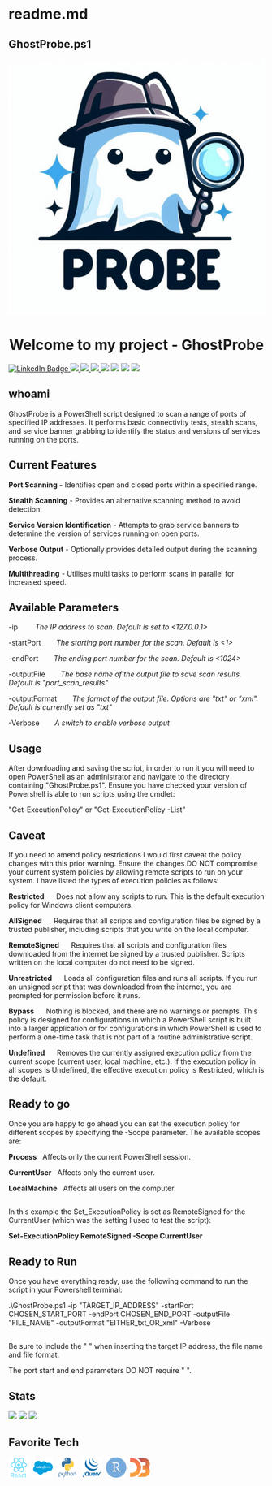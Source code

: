 # readme.md

## GhostProbe.ps1

<img src="Images/GhostProbe application logo.png">

<div id="header" align="center">
  <h1>Welcome to my project - GhostProbe</h1>
 </div>

<div id="badges">
  <a href="https://www.linkedin.com/in/wh1tehat/">
    <img src="https://img.shields.io/badge/LinkedIn-blue?style=for-the-badge&logo=linkedin&logoColor=white" alt="LinkedIn Badge"/>
  </a>
  <a href="https://www.reddit.com/user/G00nW1zard/">
    <img src="https://img.shields.io/badge/Reddit-FF4500?style=for-the-badge&logo=reddit&logoColor=white"/>
  </a>
  <a href="https://www.facebook.com/profile.php?id=100086234683818"/>
    <img src="https://img.shields.io/badge/Facebook-1877F2?style=for-the-badge&logo=facebook&logoColor=white"/>
  </a>
  <a href="https://www.github.com/SpartanPhalanx8"/>
    <img src="https://img.shields.io/badge/GitHub-100000?style=for-the-badge&logo=github&logoColor=white"/>
  </a>
  <img src="https://img.shields.io/badge/Kali_Linux-557C94?style=for-the-badge&logo=kali-linux&logoColor=white"/>
  <img src="https://img.shields.io/badge/Tableau-E97627?style=for-the-badge&logo=Tableau&logoColor=white"/>
  <img src="https://img.shields.io/badge/Oracle-F80000?style=for-the-badge&logo=oracle&logoColor=black"/>
  <img src="https://img.shields.io/badge/hyperledger-2F3134?style=for-the-badge&logo=hyperledger&logoColor=white"/>
</div>

## whoami

GhostProbe is a PowerShell script designed to scan a range of ports of specified IP addresses. 
It performs basic connectivity tests, stealth scans, and service banner grabbing to identify the 
status and versions of services running on the ports.


## Current Features

**Port Scanning** -                       Identifies open and closed ports within a specified range.

**Stealth Scanning** -                    Provides an alternative scanning method to avoid detection.

**Service Version Identification** -     Attempts to grab service banners to determine the version of services running on open ports.

**Verbose Output** -                     Optionally provides detailed output during the scanning process.

**Multithreading** -                      Utilises multi tasks to perform scans in parallel for increased speed.


## Available Parameters

-ip &nbsp;&nbsp;&nbsp;&nbsp;&nbsp;&nbsp;&nbsp;&thinsp;*The IP address to scan. Default is set to <127.0.0.1>*

-startPort&nbsp;&nbsp;&nbsp;&nbsp;&nbsp;&nbsp;&nbsp;&thinsp;*The starting port number for the scan. Default is <1>*

-endPort&nbsp;&nbsp;&nbsp;&nbsp;&nbsp;&nbsp;&nbsp;&thinsp;*The ending port number for the scan. Default is <1024>*

-outputFile&nbsp;&nbsp;&nbsp;&nbsp;&nbsp;&nbsp;&nbsp;&thinsp;*The base name of the output file to save scan results. Default is "port_scan_results"*

-outputFormat&nbsp;&nbsp;&nbsp;&nbsp;&nbsp;&nbsp;&nbsp;&thinsp;*The format of the output file. Options are "txt" or "xml". Default is currently set as "txt"*

-Verbose&nbsp;&nbsp;&nbsp;&nbsp;&nbsp;&nbsp;&nbsp;&thinsp;*A switch to enable verbose output*


## Usage

After downloading and saving the script, in order to run it you will need to open PowerShell as an administrator and navigate to the 
directory containing "GhostProbe.ps1". Ensure you have checked your version of Powershell is able to run scripts using the cmdlet:

"Get-ExecutionPolicy" or "Get-ExecutionPolicy -List"


## Caveat

If you need to amend policy restrictions I would first caveat the policy changes with this prior warning. Ensure the changes DO NOT 
compromise your current system policies by allowing remote scripts to run on your system. I have listed the types of execution policies 
as follows:

**Restricted** &nbsp;&nbsp;&nbsp;&nbsp;&nbsp;Does not allow any scripts to run. This is the default execution policy for Windows client computers.

**AllSigned** &nbsp;&nbsp;&nbsp;&nbsp;&nbsp;Requires that all scripts and configuration files be signed by a trusted publisher, including scripts that you write on 
the local computer.

**RemoteSigned** &nbsp;&nbsp;&nbsp;&nbsp;&nbsp;Requires that all scripts and configuration files downloaded from the internet be signed by a trusted publisher. 
Scripts written on the local computer do not need to be signed.

**Unrestricted** &nbsp;&nbsp;&nbsp;&nbsp;&nbsp;Loads all configuration files and runs all scripts. If you run an unsigned script that was downloaded from the 
internet, you are prompted for permission before it runs.

**Bypass** &nbsp;&nbsp;&nbsp;&nbsp;&nbsp;Nothing is blocked, and there are no warnings or prompts. This policy is designed for configurations in which a PowerShell 
script is built into a larger application or for configurations in which PowerShell is used to perform a one-time task that is not 
part of a routine administrative script.

**Undefined** &nbsp;&nbsp;&nbsp;&nbsp;&nbsp;Removes the currently assigned execution policy from the current scope (current user, local machine, etc.). If the 
execution policy in all scopes is Undefined, the effective execution policy is Restricted, which is the default.

## Ready to go

Once you are happy to go ahead you can set the execution policy for different scopes by specifying the -Scope parameter. The 
available scopes are:

**Process** &nbsp; Affects only the current PowerShell session.

**CurrentUser** &nbsp; Affects only the current user.

**LocalMachine** &nbsp; Affects all users on the computer.

##
In this example the Set_ExecutionPolicy is set as RemoteSigned for the CurrentUser (which was the setting I used to test the 
script):

**Set-ExecutionPolicy RemoteSigned -Scope CurrentUser**
##

## Ready to Run

Once you have everything ready, use the following command to run the script in your Powershell terminal:

.\GhostProbe.ps1 -ip "TARGET_IP_ADDRESS" -startPort CHOSEN_START_PORT -endPort CHOSEN_END_PORT -outputFile "FILE_NAME" -outputFormat "EITHER_txt_OR_xml" -Verbose


##
Be sure to include the " " when inserting the target IP address, the file name and file format. 

The port start and end parameters DO NOT require " ".

##
<div id="stats">
  <h2>Stats</h2>
  <img src="https://github-readme-stats.vercel.app/api?username=SpartanPhalanx8&theme=vue-dark&show_icons=true&hide_border=true&count_private=true"/>
  <img src="https://github-readme-streak-stats.herokuapp.com/?user=SpartanPhalanx8&theme=vue-dark&hide_border=true"/>
  <img src="https://github-readme-stats.vercel.app/api/top-langs/?username=SpartanPhalanx8&theme=vue-dark&show_icons=true&hide_border=true&layout=compact"/>
</div>

## Favorite Tech
<div>
  <img src="https://github.com/devicons/devicon/blob/master/icons/react/react-original-wordmark.svg" title="React" alt="React" width="40" height="40"/>&nbsp;
  <img src="https://github.com/devicons/devicon/blob/master/icons/salesforce/salesforce-original.svg" title="SF" alt="sf" width="40" height="40"/>&nbsp;
  <img src="https://github.com/devicons/devicon/blob/master/icons/python/python-original-wordmark.svg" title="Python" alt="Py" width="40" height="40"/>&nbsp;
   <img src="https://github.com/devicons/devicon/blob/master/icons/jquery/jquery-plain-wordmark.svg" title="JQuery" alt="JQuery" width="40" height="40"/>&nbsp;
  <img src="https://github.com/devicons/devicon/blob/master/icons/rstudio/rstudio-original.svg" title="R" alt="R" width="40" height="40"/>&nbsp;
  <img src="https://github.com/devicons/devicon/blob/master/icons/d3js/d3js-original.svg"  title="D3" alt="D3" width="40" height="40"/>&nbsp;
<div>
